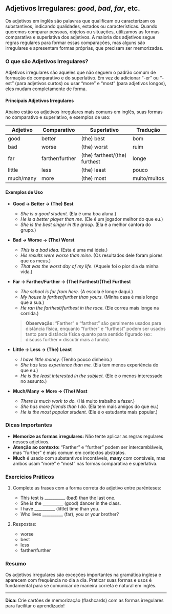 
## Adjetivos Irregulares: *good*, *bad*, *far*, etc.

Os adjetivos em inglês são palavras que qualificam ou caracterizam os substantivos, indicando qualidades, estados ou características. Quando queremos comparar pessoas, objetos ou situações, utilizamos as formas comparativa e superlativa dos adjetivos. A maioria dos adjetivos segue regras regulares para formar essas comparações, mas alguns são irregulares e apresentam formas próprias, que precisam ser memorizadas.

### O que são Adjetivos Irregulares?

Adjetivos irregulares são aqueles que não seguem o padrão comum de formação do comparativo e do superlativo. Em vez de adicionar “-er” ou “-est” (para adjetivos curtos) ou usar “more” e “most” (para adjetivos longos), eles mudam completamente de forma.

#### Principais Adjetivos Irregulares

Abaixo estão os adjetivos irregulares mais comuns em inglês, suas formas no comparativo e superlativo, e exemplos de uso:

| Adjetivo | Comparativo | Superlativo | Tradução |
|----------|-------------|-------------|----------|
| good     | better      | (the) best  | bom      |
| bad      | worse       | (the) worst | ruim     |
| far      | farther/further | (the) farthest/(the) furthest | longe    |
| little   | less        | (the) least | pouco    |
| much/many| more        | (the) most  | muito/muitos |

#### Exemplos de Uso

- **Good → Better → (The) Best**
  - *She is a good student.* (Ela é uma boa aluna.)
  - *He is a better player than me.* (Ele é um jogador melhor do que eu.)
  - *She is the best singer in the group.* (Ela é a melhor cantora do grupo.)

- **Bad → Worse → (The) Worst**
  - *This is a bad idea.* (Esta é uma má ideia.)
  - *His results were worse than mine.* (Os resultados dele foram piores que os meus.)
  - *That was the worst day of my life.* (Aquele foi o pior dia da minha vida.)

- **Far → Farther/Further → (The) Farthest/(The) Furthest**
  - *The school is far from here.* (A escola é longe daqui.)
  - *My house is farther/further than yours.* (Minha casa é mais longe que a sua.)
  - *He ran the farthest/furthest in the race.* (Ele correu mais longe na corrida.)

  > **Observação:** “Farther” e “farthest” são geralmente usados para distância física, enquanto “further” e “furthest” podem ser usados tanto para distância física quanto para sentido figurado (ex: discuss further = discutir mais a fundo).

- **Little → Less → (The) Least**
  - *I have little money.* (Tenho pouco dinheiro.)
  - *She has less experience than me.* (Ela tem menos experiência do que eu.)
  - *He is the least interested in the subject.* (Ele é o menos interessado no assunto.)

- **Much/Many → More → (The) Most**
  - *There is much work to do.* (Há muito trabalho a fazer.)
  - *She has more friends than I do.* (Ela tem mais amigos do que eu.)
  - *He is the most popular student.* (Ele é o estudante mais popular.)

### Dicas Importantes

- **Memorize as formas irregulares:** Não tente aplicar as regras regulares nesses adjetivos.
- **Atenção ao contexto:** “Farther” e “further” podem ser intercambiáveis, mas “further” é mais comum em contextos abstratos.
- **Much** é usado com substantivos incontáveis, **many** com contáveis, mas ambos usam “more” e “most” nas formas comparativa e superlativa.

### Exercícios Práticos

1. Complete as frases com a forma correta do adjetivo entre parênteses:
   - This test is __________ (bad) than the last one.
   - She is the __________ (good) dancer in the class.
   - I have __________ (little) time than you.
   - Who lives __________ (far), you or your brother?

2. Respostas:
   - worse
   - best
   - less
   - farther/further

### Resumo

Os adjetivos irregulares são exceções importantes na gramática inglesa e aparecem com frequência no dia a dia. Praticar suas formas e usos é fundamental para se comunicar de maneira correta e natural em inglês.

---
**Dica:** Crie cartões de memorização (flashcards) com as formas irregulares para facilitar o aprendizado!
```
